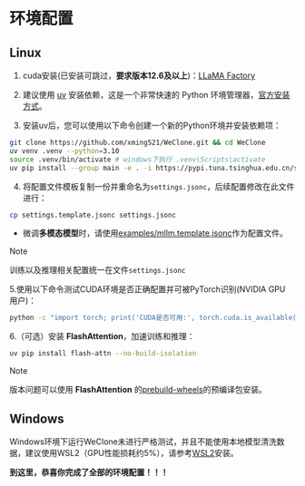 
# 环境配置

## Linux

1. cuda安装(已安装可跳过，**要求版本12.6及以上**)：[LLaMA Factory](https://llamafactory.readthedocs.io/zh-cn/latest/getting_started/installation.html#cuda) 

2. 建议使用 [uv](https://docs.astral.sh/uv/) 安装依赖，这是一个非常快速的 Python 环境管理器，[官方安装方式](https://docs.astral.sh/uv/getting-started/installation/)。

3. 安装uv后，您可以使用以下命令创建一个新的Python环境并安装依赖项：
```bash
git clone https://github.com/xming521/WeClone.git && cd WeClone
uv venv .venv --python=3.10
source .venv/bin/activate # windows下执行 .venv\Scripts\activate
uv pip install --group main -e . -i https://pypi.tuna.tsinghua.edu.cn/simple/ 
```

4. 将配置文件模板复制一份并重命名为`settings.jsonc`，后续配置修改在此文件进行：
```bash
cp settings.template.jsonc settings.jsonc
```
- 微调**多模态模型**时，请使用[examples/mllm.template.jsonc](https://github.com/xming521/WeClone/blob/master/examples/mllm.template.jsonc)作为配置文件。

> [!NOTE]
> 训练以及推理相关配置统一在文件`settings.jsonc`

5.使用以下命令测试CUDA环境是否正确配置并可被PyTorch识别(NVIDIA GPU 用户)：
```bash
python -c "import torch; print('CUDA是否可用:', torch.cuda.is_available());"
```

6.（可选）安装 **FlashAttention**，加速训练和推理：
```bash
uv pip install flash-attn --no-build-isolation
```
> [!NOTE]
> 版本问题可以使用 **FlashAttention** 的[prebuild-wheels](https://github.com/mjun0812/flash-attention-prebuild-wheels/releases)的预编译包安装。

## Windows

Windows环境下运行WeClone未进行严格测试，并且不能使用本地模型清洗数据，建议使用WSL2（GPU性能损耗约5%），请参考[WSL2](https://learn.microsoft.com/zh-cn/windows/wsl/install)安装。




**到这里，恭喜你完成了全部的环境配置！！！**